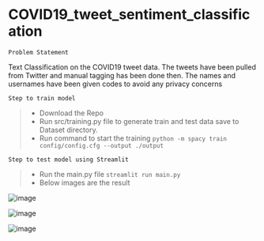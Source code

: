 # COVID19_tweet_sentiment_classification

`Problem Statement`

Text Classification on the COVID19 tweet data. The tweets have been pulled from Twitter and manual tagging has been done then. The names and usernames have been given codes to avoid any privacy concerns

`Step to train model`

> * Download the Repo
> * Run src/training.py file to generate train and test data save to Dataset directory.
> * Run command to start the training `python -m spacy train config/config.cfg --output ./output`

`Step to test model using Streamlit`

> * Run the main.py file `streamlit run main.py`
> * Below images are the result 

![image](https://user-images.githubusercontent.com/62031889/122270976-872ebe00-cefc-11eb-9125-b78515863255.png)

![image](https://user-images.githubusercontent.com/62031889/122271013-931a8000-cefc-11eb-8fa6-111e8a24fca6.png)

![image](https://user-images.githubusercontent.com/62031889/122271044-9a418e00-cefc-11eb-94f7-fc52899da564.png)
